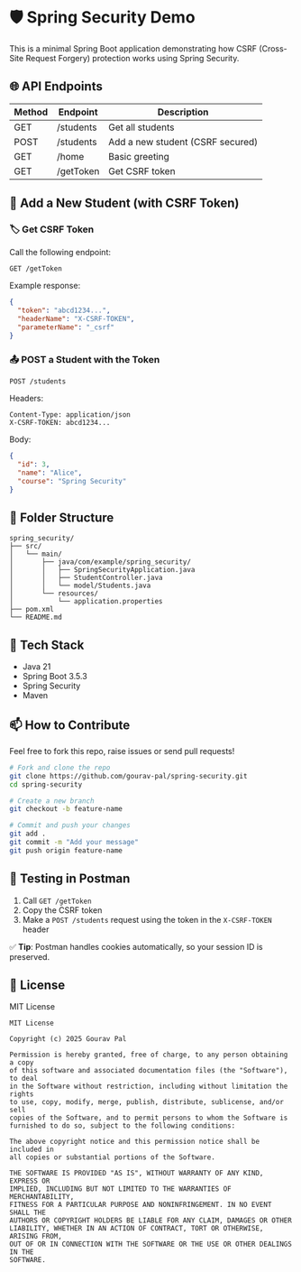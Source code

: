 # 🛡️ Spring Security Demo

This is a minimal Spring Boot application demonstrating how CSRF (Cross-Site Request Forgery) protection works using Spring Security.

## 🌐 API Endpoints

| Method | Endpoint     | Description              |
|--------|--------------|--------------------------|
| GET    | /students    | Get all students         |
| POST   | /students    | Add a new student (CSRF secured) |
| GET    | /home        | Basic greeting           |
| GET    | /getToken    | Get CSRF token           |

## 🔸 Add a New Student (with CSRF Token)

### 🏷️ Get CSRF Token

Call the following endpoint:

```
GET /getToken
```

Example response:

```json
{
  "token": "abcd1234...",
  "headerName": "X-CSRF-TOKEN",
  "parameterName": "_csrf"
}
```

### 📤 POST a Student with the Token

```
POST /students
```

Headers:

```
Content-Type: application/json
X-CSRF-TOKEN: abcd1234...
```

Body:

```json
{
  "id": 3,
  "name": "Alice",
  "course": "Spring Security"
}
```

## 📁 Folder Structure

```
spring_security/
├── src/
│   └── main/
│       ├── java/com/example/spring_security/
│       │   ├── SpringSecurityApplication.java
│       │   ├── StudentController.java
│       │   └── model/Students.java
│       └── resources/
│           └── application.properties
├── pom.xml
└── README.md
```

## 🔧 Tech Stack

- Java 21  
- Spring Boot 3.5.3  
- Spring Security  
- Maven  

## 📫 How to Contribute

Feel free to fork this repo, raise issues or send pull requests!

```bash
# Fork and clone the repo
git clone https://github.com/gourav-pal/spring-security.git
cd spring-security

# Create a new branch
git checkout -b feature-name

# Commit and push your changes
git add .
git commit -m "Add your message"
git push origin feature-name
```

## 🧪 Testing in Postman

1. Call `GET /getToken`
2. Copy the CSRF token
3. Make a `POST /students` request using the token in the `X-CSRF-TOKEN` header

✅ **Tip**: Postman handles cookies automatically, so your session ID is preserved.

## 📜 License

MIT License

```
MIT License

Copyright (c) 2025 Gourav Pal

Permission is hereby granted, free of charge, to any person obtaining a copy
of this software and associated documentation files (the "Software"), to deal
in the Software without restriction, including without limitation the rights
to use, copy, modify, merge, publish, distribute, sublicense, and/or sell
copies of the Software, and to permit persons to whom the Software is
furnished to do so, subject to the following conditions:

The above copyright notice and this permission notice shall be included in
all copies or substantial portions of the Software.

THE SOFTWARE IS PROVIDED "AS IS", WITHOUT WARRANTY OF ANY KIND, EXPRESS OR
IMPLIED, INCLUDING BUT NOT LIMITED TO THE WARRANTIES OF MERCHANTABILITY,
FITNESS FOR A PARTICULAR PURPOSE AND NONINFRINGEMENT. IN NO EVENT SHALL THE
AUTHORS OR COPYRIGHT HOLDERS BE LIABLE FOR ANY CLAIM, DAMAGES OR OTHER
LIABILITY, WHETHER IN AN ACTION OF CONTRACT, TORT OR OTHERWISE, ARISING FROM,
OUT OF OR IN CONNECTION WITH THE SOFTWARE OR THE USE OR OTHER DEALINGS IN THE
SOFTWARE.
```
